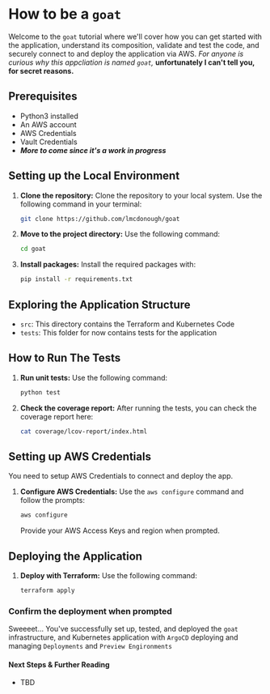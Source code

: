 # How to be a `goat`

Welcome to the `goat` tutorial where we'll cover how you can get started with the application, understand its composition, validate and test the code, and securely connect to and deploy the application via AWS. *For anyone is curious why this appcliation is named `goat`,* **unfortunately I can't tell you, for secret reasons.**

## Prerequisites

- Python3 installed
- An AWS account
- AWS Credentials
- Vault Credentials
- ***More to come since it's a work in progress***

## Setting up the Local Environment

1. **Clone the repository:** Clone the repository to your local system. Use the following command in your terminal:

   ```bash
   git clone https://github.com/lmcdonough/goat
   ```

2. **Move to the project directory:** Use the following command:

   ```bash
   cd goat
   ```

3. **Install packages:** Install the required packages with:

   ```bash
   pip install -r requirements.txt
   ```

## Exploring the Application Structure

- `src`: This directory contains the Terraform and Kubernetes Code
- `tests`: This folder for now contains tests for the application

## How to Run The Tests

1. **Run unit tests:** Use the following command:

   ```bash
   python test
   ```

2. **Check the coverage report:** After running the tests, you can check the coverage report here:

   ```bash
   cat coverage/lcov-report/index.html
   ```

## Setting up AWS Credentials

You need to setup AWS Credentials to connect and deploy the app.

1. **Configure AWS Credentials:** Use the `aws configure` command and follow the prompts:

   ```bash
   aws configure
   ```

   Provide your AWS Access Keys and region when prompted.

## Deploying the Application

1. **Deploy with Terraform:** Use the following command:

   ```bash
   terraform apply
   ```

### Confirm the deployment when prompted

Sweeeet... You've successfully set up, tested, and deployed the `goat` infrastructure, and Kubernetes application with `ArgoCD` deploying and managing `Deployments` and `Preview Engironments`

#### Next Steps & Further Reading

- TBD
